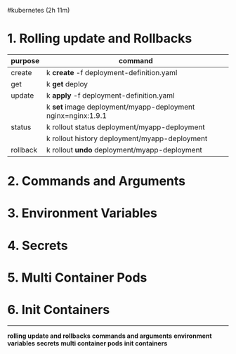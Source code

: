 #kubernetes 
(2h 11m)

# 1. Rolling update and Rollbacks

| purpose  | command                                                       |
| -------- | ------------------------------------------------------------- |
| create   | k **create** -f deployment-definition.yaml                    |
| get      | k **get** deploy                                              |
| update   | k **apply** -f deployment-definition.yaml                     |
|          | k **set** image deployment/myapp-deployment nginx=nginx:1.9.1 |
| status   | k rollout status deployment/myapp-deployment                  |
|          | k rollout history deployment/myapp-deployment                 |
| rollback | k rollout **undo** deployment/myapp-deployment                |

 
# 2. Commands and Arguments

# 3. Environment Variables

# 4. Secrets

# 5. Multi Container Pods

# 6. Init Containers


----
**rolling update and rollbacks**
**commands and arguments**
**environment variables**
**secrets**
**multi container pods**
**init containers**
